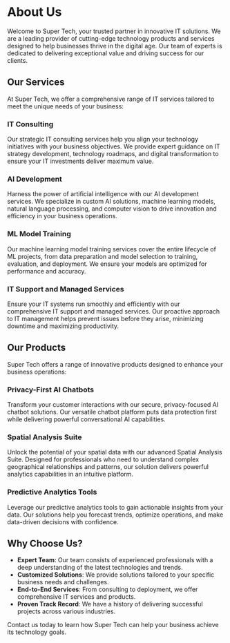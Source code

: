 # About Us

Welcome to Super Tech, your trusted partner in innovative IT solutions. We are a leading provider of cutting-edge technology products and services designed to help businesses thrive in the digital age. Our team of experts is dedicated to delivering exceptional value and driving success for our clients.

## Our Services

At Super Tech, we offer a comprehensive range of IT services tailored to meet the unique needs of your business:

### IT Consulting

Our strategic IT consulting services help you align your technology initiatives with your business objectives. We provide expert guidance on IT strategy development, technology roadmaps, and digital transformation to ensure your IT investments deliver maximum value.

### AI Development

Harness the power of artificial intelligence with our AI development services. We specialize in custom AI solutions, machine learning models, natural language processing, and computer vision to drive innovation and efficiency in your business operations.

### ML Model Training

Our machine learning model training services cover the entire lifecycle of ML projects, from data preparation and model selection to training, evaluation, and deployment. We ensure your models are optimized for performance and accuracy.

### IT Support and Managed Services

Ensure your IT systems run smoothly and efficiently with our comprehensive IT support and managed services. Our proactive approach to IT management helps prevent issues before they arise, minimizing downtime and maximizing productivity.

## Our Products

Super Tech offers a range of innovative products designed to enhance your business operations:

### Privacy-First AI Chatbots

Transform your customer interactions with our secure, privacy-focused AI chatbot solutions. Our versatile chatbot platform puts data protection first while delivering powerful conversational AI capabilities.

### Spatial Analysis Suite

Unlock the potential of your spatial data with our advanced Spatial Analysis Suite. Designed for professionals who need to understand complex geographical relationships and patterns, our solution delivers powerful analytics capabilities in an intuitive platform.

### Predictive Analytics Tools

Leverage our predictive analytics tools to gain actionable insights from your data. Our solutions help you forecast trends, optimize operations, and make data-driven decisions with confidence.

## Why Choose Us?

- **Expert Team**: Our team consists of experienced professionals with a deep understanding of the latest technologies and trends.
- **Customized Solutions**: We provide solutions tailored to your specific business needs and challenges.
- **End-to-End Services**: From consulting to deployment, we offer comprehensive IT services and products.
- **Proven Track Record**: We have a history of delivering successful projects across various industries.

Contact us today to learn how Super Tech can help your business achieve its technology goals.
